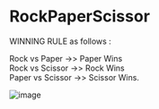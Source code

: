 # RockPaperScissor

WINNING RULE as follows :

Rock vs Paper       ->> Paper Wins
</br>
Rock vs Scissor     ->> Rock Wins
</br>
Paper vs Scissor    ->> Scissor Wins.
</br>

![image](https://user-images.githubusercontent.com/90051406/156910093-a457271e-8215-4794-b098-08c8468bd6a5.png)
